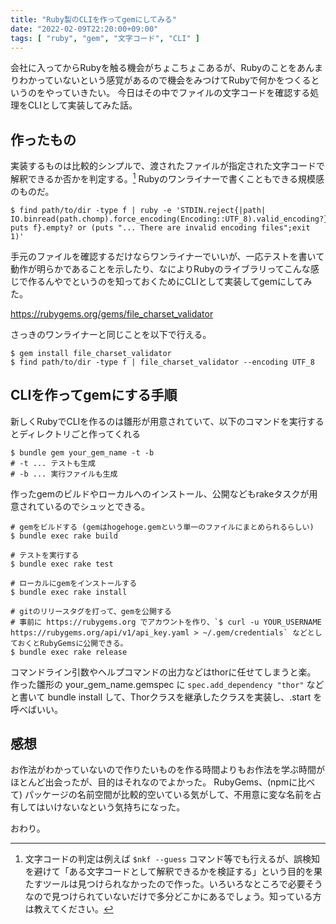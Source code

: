 ```yaml
---
title: "Ruby製のCLIを作ってgemにしてみる"
date: "2022-02-09T22:20:00+09:00"
tags: [ "ruby", "gem", "文字コード", "CLI" ]
---
```


会社に入ってからRubyを触る機会がちょこちょこあるが、Rubyのことをあんまりわかっていないという感覚があるので機会をみつけてRubyで何かをつくるというのをやっていきたい。
今日はその中でファイルの文字コードを確認する処理をCLIとして実装してみた話。

## 作ったもの

実装するものは比較的シンプルで、渡されたファイルが指定された文字コードで解釈できるか否かを判定する。[^1]
Rubyのワンライナーで書くこともできる規模感のものだ。

```shell
$ find path/to/dir -type f | ruby -e 'STDIN.reject{|path| IO.binread(path.chomp).force_encoding(Encoding::UTF_8).valid_encoding?}.each{|f| puts f}.empty? or (puts "... There are invalid encoding files";exit 1)'
```

手元のファイルを確認するだけならワンライナーでいいが、一応テストを書いて動作が明らかであることを示したり、なによりRubyのライブラリってこんな感じで作るんやでというのを知っておくためにCLIとして実装してgemにしてみた。

https://rubygems.org/gems/file_charset_validator

さっきのワンライナーと同じことを以下で行える。

```shell
$ gem install file_charset_validator
$ find path/to/dir -type f | file_charset_validator --encoding UTF_8
```

## CLIを作ってgemにする手順

新しくRubyでCLIを作るのは雛形が用意されていて、以下のコマンドを実行するとディレクトリごと作ってくれる

```shell
$ bundle gem your_gem_name -t -b
# -t ... テストも生成
# -b ... 実行ファイルも生成
```

作ったgemのビルドやローカルへのインストール、公開などもrakeタスクが用意されているのでシュッとできる。

```shell
# gemをビルドする (gemはhogehoge.gemという単一のファイルにまとめられるらしい)
$ bundle exec rake build

# テストを実行する
$ bundle exec rake test

# ローカルにgemをインストールする
$ bundle exec rake install

# gitのリリースタグを打って、gemを公開する
# 事前に https://rubygems.org でアカウントを作り、`$ curl -u YOUR_USERNAME https://rubygems.org/api/v1/api_key.yaml > ~/.gem/credentials` などとしておくとRubyGemsに公開できる。
$ bundle exec rake release
```

コマンドライン引数やヘルプコマンドの出力などはthorに任せてしまうと楽。
作った雛形の your_gem_name.gemspec に `spec.add_dependency "thor"` などと書いて bundle install して、Thorクラスを継承したクラスを実装し、.start を呼べばいい。

## 感想

お作法がわかっていないので作りたいものを作る時間よりもお作法を学ぶ時間がほとんど出会ったが、目的はそれなのでよかった。
RubyGems、(npmに比べて) パッケージの名前空間が比較的空いている気がして、不用意に変な名前を占有してはいけないなという気持ちになった。

おわり。

[^1]: 文字コードの判定は例えば `$nkf --guess` コマンド等でも行えるが、誤検知を避けて「ある文字コードとして解釈できるかを検証する」という目的を果たすツールは見つけられなかったので作った。いろいろなところで必要そうなので見つけられていないだけで多分どこかにあるでしょう。知っている方は教えてください。

